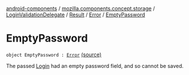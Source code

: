 [android-components](../../../../index.md) / [mozilla.components.concept.storage](../../../index.md) / [LoginValidationDelegate](../../index.md) / [Result](../index.md) / [Error](index.md) / [EmptyPassword](./-empty-password.md)

# EmptyPassword

`object EmptyPassword : `[`Error`](index.md) [(source)](https://github.com/mozilla-mobile/android-components/blob/master/components/concept/storage/src/main/java/mozilla/components/concept/storage/LoginsStorage.kt#L221)

The passed [Login](../../../-login/index.md) had an empty password field, and so cannot be saved.

